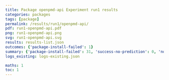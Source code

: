 ```yaml
---
title: Package openpmd-api Experiment run1 results
categories: packages
tags: [package]
permalink: /results/run1/openpmd-api/
pdf: run1-openpmd-api.pdf
png: run1-openpmd-api.png
svg: run1-openpmd-api.svg
results: results-list.json
outcomes: {'package-install-failed': 1}
summary: {'package-install-failed': 31, 'success-no-prediction': 0, 'no-results-generated': 47, 'results-generated': 31, 'total-runs': 78}
logs_existing: logs-existing.json

maths: 1
toc: 1
---
```

